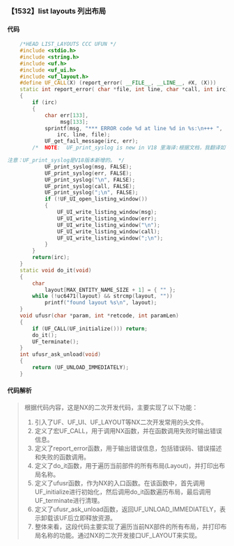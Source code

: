 ### 【1532】list layouts 列出布局

#### 代码

```cpp
    /*HEAD LIST_LAYOUTS CCC UFUN */  
    #include <stdio.h>  
    #include <string.h>  
    #include <uf.h>  
    #include <uf_ui.h>  
    #include <uf_layout.h>  
    #define UF_CALL(X) (report_error( __FILE__, __LINE__, #X, (X)))  
    static int report_error( char *file, int line, char *call, int irc)  
    {  
        if (irc)  
        {  
            char err[133],  
                 msg[133];  
            sprintf(msg, "*** ERROR code %d at line %d in %s:\n+++ ",  
                irc, line, file);  
            UF_get_fail_message(irc, err);  
        /*  NOTE:  UF_print_syslog is new in V18 里海译:根据文档，我翻译如下：

注意：UF_print_syslog是V18版本新增的。 */  
            UF_print_syslog(msg, FALSE);  
            UF_print_syslog(err, FALSE);  
            UF_print_syslog("\n", FALSE);  
            UF_print_syslog(call, FALSE);  
            UF_print_syslog(";\n", FALSE);  
            if (!UF_UI_open_listing_window())  
            {  
                UF_UI_write_listing_window(msg);  
                UF_UI_write_listing_window(err);  
                UF_UI_write_listing_window("\n");  
                UF_UI_write_listing_window(call);  
                UF_UI_write_listing_window(";\n");  
            }  
        }  
        return(irc);  
    }  
    static void do_it(void)  
    {  
        char  
            layout[MAX_ENTITY_NAME_SIZE + 1] = { "" };  
        while (!uc6471(layout) && strcmp(layout, ""))  
            printf("found layout %s\n", layout);  
    }  
    void ufusr(char *param, int *retcode, int paramLen)  
    {  
        if (UF_CALL(UF_initialize())) return;  
        do_it();  
        UF_terminate();  
    }  
    int ufusr_ask_unload(void)  
    {  
        return (UF_UNLOAD_IMMEDIATELY);  
    }

```

#### 代码解析

> 根据代码内容，这是NX的二次开发代码，主要实现了以下功能：
>
> 1. 引入了UF、UF_UI、UF_LAYOUT等NX二次开发常用的头文件。
> 2. 定义了宏UF_CALL，用于调用NX函数，并在函数调用失败时输出错误信息。
> 3. 定义了report_error函数，用于输出错误信息，包括错误码、错误描述和失败的函数调用。
> 4. 定义了do_it函数，用于遍历当前部件的所有布局(Layout)，并打印出布局名称。
> 5. 定义了ufusr函数，作为NX的入口函数。在该函数中，首先调用UF_initialize进行初始化，然后调用do_it函数遍历布局，最后调用UF_terminate进行清理。
> 6. 定义了ufusr_ask_unload函数，返回UF_UNLOAD_IMMEDIATELY，表示卸载该UF后立即释放资源。
> 7. 整体来看，这段代码主要实现了遍历当前NX部件的所有布局，并打印布局名称的功能。通过NX的二次开发接口UF_LAYOUT来实现。
>
